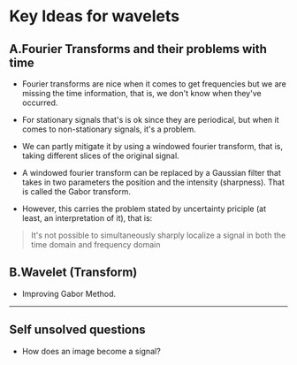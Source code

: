 # Key Ideas for wavelets

## A.Fourier Transforms and their problems with time

* Fourier transforms are nice when it comes to get frequencies but we are missing the time information, that is, we don't know when they've occurred.

* For stationary signals that's is ok since they are periodical, but when it comes to non-stationary signals, it's a problem.

* We can partly mitigate it by using a windowed fourier transform, that is, taking different slices of the original signal.

* A windowed fourier transform can be replaced by a Gaussian filter that takes in two parameters the position and the intensity (sharpness). That is called the Gabor transform.

* However, this carries the problem stated by uncertainty priciple (at least, an interpretation of it), that is:

> It's not possible to simultaneously sharply localize a signal in both the time domain and frequency domain

## B.Wavelet (Transform)

* Improving Gabor Method.

***
## Self unsolved questions
* How does an image become a signal?